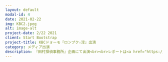```yaml
---
layout: default
modal-id: 4
date: 2021-02-22
img: KBC2.jpeg
alt: image-alt
project-date: 2/22 2021
client: Start Bootstrap
project-title: KBCドォーモ『ロンプク☆淳』出演
category: メディア出演
description: 『田村探偵事務所』企画にて出演<br><br>レポートは<a href="https://ameblo.jp/herowood-entertainment/entry-12658073657.html"  target="blank"><span>こちら</span></a>
---
```

